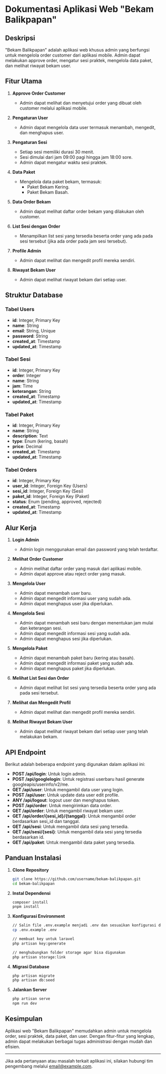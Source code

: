 # Dokumentasi Aplikasi Web "Bekam Balikpapan"

## Deskripsi

"Bekam Balikpapan" adalah aplikasi web khusus admin yang berfungsi untuk mengelola order customer dari aplikasi mobile. Admin dapat melakukan approve order, mengatur sesi praktek, mengelola data paket, dan melihat riwayat bekam user.

## Fitur Utama

1. **Approve Order Customer**

   - Admin dapat melihat dan menyetujui order yang dibuat oleh customer melalui aplikasi mobile.

2. **Pengaturan User**

   - Admin dapat mengelola data user termasuk menambah, mengedit, dan menghapus user.

3. **Pengaturan Sesi**

   - Setiap sesi memiliki durasi 30 menit.
   - Sesi dimulai dari jam 09:00 pagi hingga jam 18:00 sore.
   - Admin dapat mengatur waktu sesi praktek.

4. **Data Paket**

   - Mengelola data paket bekam, termasuk:
     - Paket Bekam Kering.
     - Paket Bekam Basah.

5. **Data Order Bekam**

   - Admin dapat melihat daftar order bekam yang dilakukan oleh customer.

6. **List Sesi dengan Order**

   - Menampilkan list sesi yang tersedia beserta order yang ada pada sesi tersebut (jika ada order pada jam sesi tersebut).

7. **Profile Admin**

   - Admin dapat melihat dan mengedit profil mereka sendiri.

8. **Riwayat Bekam User**
   - Admin dapat melihat riwayat bekam dari setiap user.

## Struktur Database

### Tabel Users

- **id**: Integer, Primary Key
- **name**: String
- **email**: String, Unique
- **password**: String
- **created_at**: Timestamp
- **updated_at**: Timestamp

### Tabel Sesi

- **id**: Integer, Primary Key
- **order**: Integer
- **name**: String
- **jam**: Time
- **keterangan**: String
- **created_at**: Timestamp
- **updated_at**: Timestamp

### Tabel Paket

- **id**: Integer, Primary Key
- **name**: String
- **description**: Text
- **type**: Enum (kering, basah)
- **price**: Decimal
- **created_at**: Timestamp
- **updated_at**: Timestamp

### Tabel Orders

- **id**: Integer, Primary Key
- **user_id**: Integer, Foreign Key (Users)
- **sesi_id**: Integer, Foreign Key (Sesi)
- **paket_id**: Integer, Foreign Key (Paket)
- **status**: Enum (pending, approved, rejected)
- **created_at**: Timestamp
- **updated_at**: Timestamp

## Alur Kerja

1. **Login Admin**

   - Admin login menggunakan email dan password yang telah terdaftar.

2. **Melihat Order Customer**

   - Admin melihat daftar order yang masuk dari aplikasi mobile.
   - Admin dapat approve atau reject order yang masuk.

3. **Mengelola User**

   - Admin dapat menambah user baru.
   - Admin dapat mengedit informasi user yang sudah ada.
   - Admin dapat menghapus user jika diperlukan.

4. **Mengelola Sesi**

   - Admin dapat menambah sesi baru dengan menentukan jam mulai dan keterangan sesi.
   - Admin dapat mengedit informasi sesi yang sudah ada.
   - Admin dapat menghapus sesi jika diperlukan.

5. **Mengelola Paket**

   - Admin dapat menambah paket baru (kering atau basah).
   - Admin dapat mengedit informasi paket yang sudah ada.
   - Admin dapat menghapus paket jika diperlukan.

6. **Melihat List Sesi dan Order**

   - Admin dapat melihat list sesi yang tersedia beserta order yang ada pada sesi tersebut.

7. **Melihat dan Mengedit Profil**

   - Admin dapat melihat dan mengedit profil mereka sendiri.

8. **Melihat Riwayat Bekam User**
   - Admin dapat melihat riwayat bekam dari setiap user yang telah melakukan bekam.

## API Endpoint

Berikut adalah beberapa endpoint yang digunakan dalam aplikasi ini:

- **POST /api/login**: Untuk login admin.
- **POST /api/googlelogin**: Untuk registrasi userbaru hasil generate googleapis/userinfo/v2/me.
- **GET /api/user**: Untuk mengambil data user yang login.
- **POST /api/user**: Untuk update data user edit profile.
- **ANY /api/logout**: logout user dan menghapus token.
- **POST /api/order**: Untuk mengirimkan data order.
- **GET /api/order**: Untuk mengambil riwayat bekam user.
- **GET /api/order/{sesi_id}/{tanggal}**: Untuk mengambil order berdasarkan sesi_id dan tanggal.
- **GET /api/sesi**: Untuk mengambil data sesi yang tersedia.
- **GET /api/sesi/{sesi}**: Untuk mengambil data sesi yang tersedia berdasarkan id.
- **GET /api/paket**: Untuk mengambil data paket yang tersedia.

## Panduan Instalasi

1. **Clone Repository**

   ```sh
   git clone https://github.com/username/bekam-balikpapan.git
   cd bekam-balikpapan
   ```

2. **Instal Dependensi**

   ```sh
   composer install
   pnpm install
   ```

3. **Konfigurasi Environment**

   ```sh
   // Salin file .env.example menjadi .env dan sesuaikan konfigurasi database dan lainnya.
   cp .env.example .env

   // membuat key untuk laravel
   php artisan key:generate

   // menghubungkan folder storage agar bisa digunakan
   php artisan storage:link
   ```

4. **Migrasi Database**

   ```sh
   php artisan migrate
   php artisan db:seed
   ```

5. **Jalankan Server**
   ```sh
   php artisan serve
   npm run dev
   ```

## Kesimpulan

Aplikasi web "Bekam Balikpapan" memudahkan admin untuk mengelola order, sesi praktek, data paket, dan user. Dengan fitur-fitur yang lengkap, admin dapat melakukan berbagai tugas administrasi dengan mudah dan efisien.

---

Jika ada pertanyaan atau masalah terkait aplikasi ini, silakan hubungi tim pengembang melalui [email@example.com](mailto:email@example.com).
